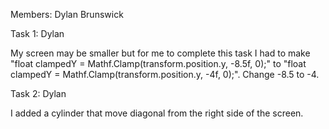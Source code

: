 Members: Dylan Brunswick

Task 1: Dylan

My screen may be smaller but for me to complete this task I had to make "float clampedY = Mathf.Clamp(transform.position.y, -8.5f, 0);" to "float clampedY = Mathf.Clamp(transform.position.y, -4f, 0);". Change -8.5 to -4.

Task 2: Dylan

I added a cylinder that move diagonal from the right side of the screen.
